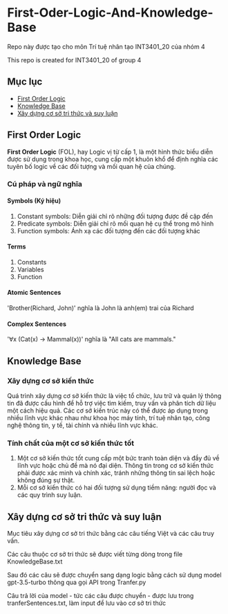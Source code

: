 # First-Oder-Logic-And-Knowledge-Base

Repo này được tạo cho môn Trí tuệ nhân tạo INT3401_20 của nhóm 4

This repo is created for INT3401_20 of group 4

## Mục lục
- [First Order Logic](#first-order-logic)
- [Knowledge Base](#knowledge-base)
- [Xây dựng cơ sở tri thức và suy luận](#Xây-dựng-cơ-sở-tri-thức-và-suy-luận)
## First Order Logic
**First Order Logic** (FOL), hay Logic vị từ cấp 1, là một hình thức biểu diễn được sử dụng trong khoa học, cung cấp một khuôn khổ để định nghĩa các tuyên bố logic về các đối tượng và mối quan hệ của chúng.
### Cú pháp và ngữ nghĩa
#### Symbols (Ký hiệu)
1. Constant symbols: Diễn giải chỉ rõ những đối tượng được đề cập đến
2. Predicate symbols: Diễn giải chỉ rõ mối quan hệ cụ thể trong mô hình
3. Function symbols: Ánh xạ các đối tượng đến các đối tượng khác
#### Terms
1. Constants
2. Variables
3. Function
#### Atomic Sentences
'Brother(Richard, John)' nghĩa là John là anh(em) trai của Richard
#### Complex Sentences
'∀x (Cat(x) → Mammal(x))' nghĩa là "All cats are mammals."

## Knowledge Base
### Xây dựng cơ sở kiến thức
Quá trình xây dựng cơ sở kiến thức là việc tổ chức, lưu trữ và quản lý thông tin đã được cấu hình để hỗ trợ việc tìm kiếm, truy vấn và phân tích dữ liệu một cách hiệu quả. Các cơ sở kiến trúc này có thể được áp dụng trong nhiều lĩnh vực khác nhau như khoa học máy tính, trí tuệ nhân tạo, công nghệ thông tin, y tế, tài chính và nhiều lĩnh vực khác.
### Tính chất của một cơ sở kiến thức tốt
1. Một cơ sở kiến thức tốt cung cấp một bức tranh toàn diện và đầy đủ về lĩnh vực hoặc chủ đề mà nó đại diện. Thông tin trong cơ sở kiến thức phải được xác minh và chính xác, tránh những thông tin sai lệch hoặc không đúng sự thật.
2. Mỗi cơ sở kiến thức có hai đối tượng sử dụng tiềm năng: người đọc và các quy trình suy luận.

## Xây dựng cơ sở tri thức và suy luận
Mục tiêu xây dựng cơ sở tri thức bằng các câu tiếng Việt và các câu truy vấn.

Các câu thuộc cơ sở tri thức sẽ được viết từng dòng trong file KnowledgeBase.txt

Sau đó các câu sẽ được chuyển sang dạng logic bằng cách sử dụng model gpt-3.5-turbo thông qua gọi API trong Tranfer.py

Câu trả lời của model - tức các câu được chuyển - được lưu trong tranferSentences.txt, làm input để lưu vào cơ sở tri thức


